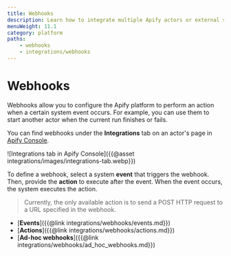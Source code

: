 ```yaml
---
title: Webhooks
description: Learn how to integrate multiple Apify actors or external systems with your actor or task run. Send alerts when your actor run succeeds or fails.
menuWeight: 11.1
category: platform
paths:
    - webhooks
    - integrations/webhooks
---
```


# Webhooks

Webhooks allow you to configure the Apify platform to perform an action when a certain system event occurs. For example, you can use them to start another actor when the current run finishes or fails.

You can find webhooks under the **Integrations** tab on an actor's page in [Apify Console](https://console.apify.com/actors).

![Integrations tab in Apify Console]({{@asset integrations/images/integrations-tab.webp}})

To define a webhook, select a system **event** that triggers the webhook. Then, provide the **action** to execute after the event. When the event occurs, the system executes the action.

> Currently, the only available action is to send a POST HTTP request to a URL specified in the webhook.

* [**Events**]({{@link integrations/webhooks/events.md}})
* [**Actions**]({{@link integrations/webhooks/actions.md}})
* [**Ad-hoc webhooks**]({{@link integrations/webhooks/ad_hoc_webhooks.md}})

